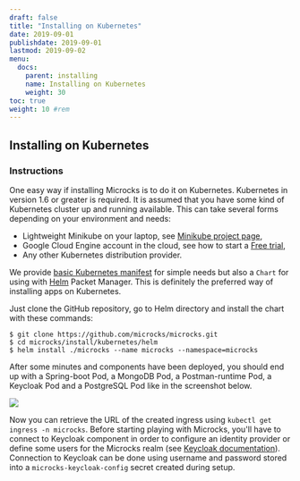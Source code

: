 ```yaml
---
draft: false
title: "Installing on Kubernetes"
date: 2019-09-01
publishdate: 2019-09-01
lastmod: 2019-09-02
menu:
  docs:
    parent: installing
    name: Installing on Kubernetes
    weight: 30
toc: true
weight: 10 #rem
---
```


## Installing on Kubernetes

### Instructions

One easy way if installing Microcks is to do it on Kubernetes. Kubernetes in version 1.6 or greater is required. It is assumed that you have some kind of Kubernetes cluster up and running available. This can take several forms depending on your environment and needs:

* Lightweight Minikube on your laptop, see [Minikube project page](https://github.com/kubernetes/minikube),
* Google Cloud Engine account in the cloud, see how to start a [Free trial](https://console.cloud.google.com/freetrial),
* Any other Kubernetes distribution provider.

We provide [basic Kubernetes manifest](https://raw.githubusercontent.com/microcks/microcks/master/install/kubernetes/kubernetes-ephemeral-full.yml) for simple needs but also a <code>Chart</code> for using with [Helm](https://helm.sh/) Packet Manager. This is definitely the preferred way of installing apps on Kubernetes.

Just clone the GitHub repository, go to Helm directory and install the chart with these commands:

```
$ git clone https://github.com/microcks/microcks.git
$ cd microcks/install/kubernetes/helm
$ helm install ./microcks --name microcks --namespace=microcks
```

After some minutes and components have been deployed, you should end up with a Spring-boot Pod, a MongoDB Pod, a Postman-runtime Pod, a Keycloak Pod and a PostgreSQL Pod like in the screenshot below.

<img src="/images/running-pods-k8s.png" class="img-responsive"/>

Now you can retrieve the URL of the created ingress using <code>kubectl get ingress -n microcks</code>. Before starting playing with Microcks, you'll have to connect to Keycloak component in order to configure an identity provider or define some users for the Microcks realm (see [Keycloak documentation](http://www.keycloak.org/docs/latest/server_admin/index.html#user-management)). Connection to Keycloak can be done using username and password stored into a <code>microcks-keycloak-config</code> secret created during setup.

